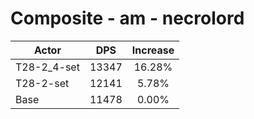 # Composite - am - necrolord
| Actor | DPS | Increase |
|---|:---:|:---:|
|T28-2_4-set|13347|16.28%|
|T28-2-set|12141|5.78%|
|Base|11478|0.00%|
